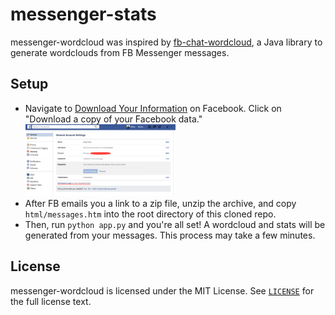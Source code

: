 # messenger-stats
messenger-wordcloud was inspired by [fb-chat-wordcloud](https://github.com/jpnelson/fb-chat-wordcloud), a Java library to generate wordclouds from FB Messenger messages.

## Setup
 - Navigate to [Download Your Information](https://www.facebook.com/dyi) on Facebook. Click on "Download a copy of your Facebook data."
	 <img src="screenshots/dyi.png" style="width: 50%; height: 50%"/>
 - After FB emails you a link to a zip file, unzip the archive, and copy `html/messages.htm` into the root directory of this cloned repo.
 - Then, run `python app.py` and you're all set! A wordcloud and stats will be generated from your messages. This process may take a few minutes.

## License
messenger-wordcloud is licensed under the MIT License. See [`LICENSE`](LICENSE) for the full
license text.
